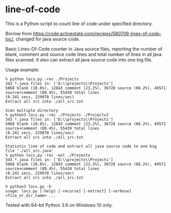 # line-of-code
This is a Python script to count line of code under specified directory.

Borrow from https://code.activestate.com/recipes/580709-lines-of-code-loc/, changed for java source code.

Basic Lines-Of-Code counter in Java source files, reporting the
number of blank, comment and source code lines and total number of
lines in all java files scanned. It also can extract all java source code into one big file.

Usage example:

```
% python locs.py -rec ./Projects
343 *.java files in: ['D:\\projects\\Projects']
5868 blank (10.6%), 12843 comment (23.2%), 36728 source (66.2%), 49571 source+comment (89.4%), 55439 total lines
(0.241 secs, 229978 lines/sec)
Extract all src into ./all_src.txt

Scan multiple directory
% python3 locs.py -rec ./Projects ./Projects2
343 *.java files in: ['D:\\projects\\Projects']
5868 blank (10.6%), 12843 comment (23.2%), 36728 source (66.2%), 49571 source+comment (89.4%), 55439 total lines
(0.241 secs, 229978 lines/sec)
Extract all src into ./all_src.txt

Statistic line of code and extract all java source code to one big file './all_src.java'
% python locs.py -rec -ext ./Projects
343 *.java files in: ['D:\\projects\\Projects']
5868 blank (10.6%), 12843 comment (23.2%), 36728 source (66.2%), 49571 source+comment (89.4%), 55439 total lines
(0.241 secs, 229978 lines/sec)
Extract all src into ./all_src.txt

% python3 locs.py -h
usage: locs.py [-help] [-recurse] [-extract] [-verbose] <file_or_dir_name> ...
```

Tested with 64-bit Python 3.6 on Windows 10 only.
